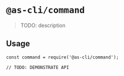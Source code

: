 # `@as-cli/command`

> TODO: description

## Usage

```
const command = require('@as-cli/command');

// TODO: DEMONSTRATE API
```
